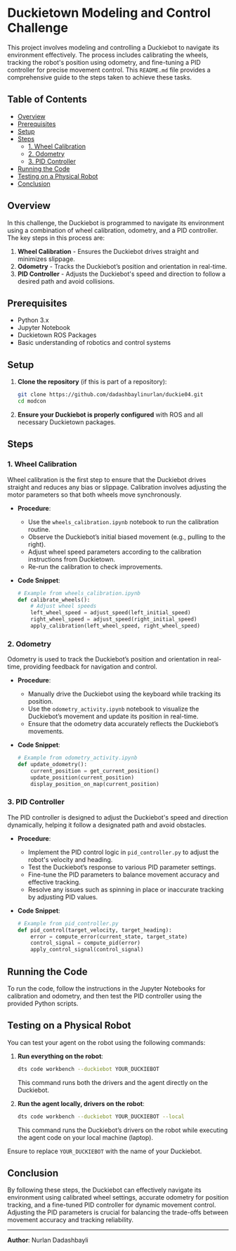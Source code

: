 # Duckietown Modeling and Control Challenge

This project involves modeling and controlling a Duckiebot to navigate its environment effectively. The process includes calibrating the wheels, tracking the robot's position using odometry, and fine-tuning a PID controller for precise movement control. This `README.md` file provides a comprehensive guide to the steps taken to achieve these tasks.

## Table of Contents
- [Overview](#overview)
- [Prerequisites](#prerequisites)
- [Setup](#setup)
- [Steps](#steps)
  - [1. Wheel Calibration](#1-wheel-calibration)
  - [2. Odometry](#2-odometry)
  - [3. PID Controller](#3-pid-controller)
- [Running the Code](#running-the-code)
- [Testing on a Physical Robot](#testing-on-a-physical-robot)
- [Conclusion](#conclusion)

## Overview

In this challenge, the Duckiebot is programmed to navigate its environment using a combination of wheel calibration, odometry, and a PID controller. The key steps in this process are:

1. **Wheel Calibration** - Ensures the Duckiebot drives straight and minimizes slippage.
2. **Odometry** - Tracks the Duckiebot’s position and orientation in real-time.
3. **PID Controller** - Adjusts the Duckiebot's speed and direction to follow a desired path and avoid collisions.

## Prerequisites

- Python 3.x
- Jupyter Notebook
- Duckietown ROS Packages
- Basic understanding of robotics and control systems

## Setup

1. **Clone the repository** (if this is part of a repository):
   ```bash
   git clone https://github.com/dadashbaylinurlan/duckie04.git
   cd modcon
   ```

2. **Ensure your Duckiebot is properly configured** with ROS and all necessary Duckietown packages.

## Steps

### 1. Wheel Calibration

Wheel calibration is the first step to ensure that the Duckiebot drives straight and reduces any bias or slippage. Calibration involves adjusting the motor parameters so that both wheels move synchronously.

- **Procedure**:
  - Use the `wheels_calibration.ipynb` notebook to run the calibration routine.
  - Observe the Duckiebot’s initial biased movement (e.g., pulling to the right).
  - Adjust wheel speed parameters according to the calibration instructions from Duckietown.
  - Re-run the calibration to check improvements.

- **Code Snippet**:
  ```python
  # Example from wheels_calibration.ipynb
  def calibrate_wheels():
      # Adjust wheel speeds
      left_wheel_speed = adjust_speed(left_initial_speed)
      right_wheel_speed = adjust_speed(right_initial_speed)
      apply_calibration(left_wheel_speed, right_wheel_speed)
  ```

### 2. Odometry

Odometry is used to track the Duckiebot’s position and orientation in real-time, providing feedback for navigation and control.

- **Procedure**:
  - Manually drive the Duckiebot using the keyboard while tracking its position.
  - Use the `odometry_activity.ipynb` notebook to visualize the Duckiebot’s movement and update its position in real-time.
  - Ensure that the odometry data accurately reflects the Duckiebot’s movements.

- **Code Snippet**:
  ```python
  # Example from odometry_activity.ipynb
  def update_odometry():
      current_position = get_current_position()
      update_position(current_position)
      display_position_on_map(current_position)
  ```

### 3. PID Controller

The PID controller is designed to adjust the Duckiebot's speed and direction dynamically, helping it follow a designated path and avoid obstacles.

- **Procedure**:
  - Implement the PID control logic in `pid_controller.py` to adjust the robot's velocity and heading.
  - Test the Duckiebot’s response to various PID parameter settings.
  - Fine-tune the PID parameters to balance movement accuracy and effective tracking.
  - Resolve any issues such as spinning in place or inaccurate tracking by adjusting PID values.

- **Code Snippet**:
  ```python
  # Example from pid_controller.py
  def pid_control(target_velocity, target_heading):
      error = compute_error(current_state, target_state)
      control_signal = compute_pid(error)
      apply_control_signal(control_signal)
  ```

## Running the Code

To run the code, follow the instructions in the Jupyter Notebooks for calibration and odometry, and then test the PID controller using the provided Python scripts.

## Testing on a Physical Robot

You can test your agent on the robot using the following commands:

1. **Run everything on the robot**:
   ```bash
   dts code workbench --duckiebot YOUR_DUCKIEBOT
   ```

   This command runs both the drivers and the agent directly on the Duckiebot.

2. **Run the agent locally, drivers on the robot**:
   ```bash
   dts code workbench --duckiebot YOUR_DUCKIEBOT --local
   ```

   This command runs the Duckiebot’s drivers on the robot while executing the agent code on your local machine (laptop).

Ensure to replace `YOUR_DUCKIEBOT` with the name of your Duckiebot.

## Conclusion

By following these steps, the Duckiebot can effectively navigate its environment using calibrated wheel settings, accurate odometry for position tracking, and a fine-tuned PID controller for dynamic movement control. Adjusting the PID parameters is crucial for balancing the trade-offs between movement accuracy and tracking reliability.


---

**Author**: Nurlan Dadashbayli
